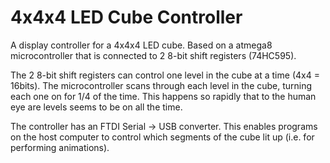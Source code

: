 4x4x4 LED Cube Controller
===========================

A display controller for a 4x4x4 LED cube. Based on a atmega8 microcontroller that is connected to 2 8-bit shift registers (74HC595). 

The 2 8-bit shift registers can control one level in the cube at a time (4x4 = 16bits). 
The microcontroller scans through each level in the cube, turning each one on for 1/4 of the time. This happens so rapidly that to the human eye are levels seems to be on all the time.

The controller has an FTDI Serial -> USB converter. This enables programs on the host computer to control which segments of the cube lit up (i.e. for performing animations).
